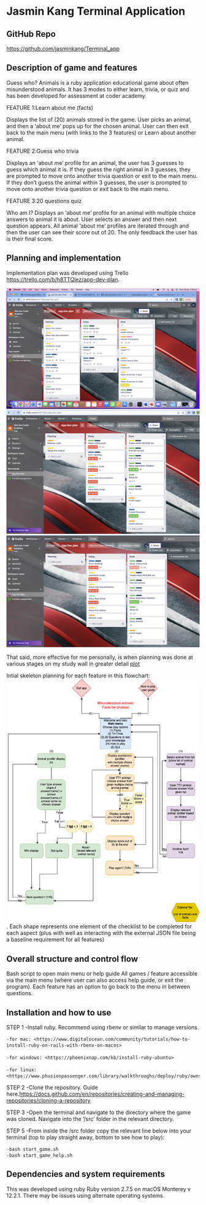 # Jasmin Kang Terminal Application

## GitHub Repo

<https://github.com/jasminkang/Terminal_app>

## Description of game and features

Guess who? Animals is a ruby application educational game about often misunderstood animals. It has 3 modes to either learn, trivia, or quiz and has been developed for assessment at coder academy.

FEATURE 1:Learn about me (facts)

Displays the list of (20) animals stored in the game. User picks an animal, and then a ‘about me’ pops up for the chosen animal. User can then exit back to the main menu (with links to the 3 features) or Learn about another animal.

FEATURE 2:Guess who trivia

Displays an ‘about me’ profile for an animal, the user has 3 guesses to guess which animal it is. If they guess the right animal in 3 guesses, they are prompted to move onto another trivia question or exit to the main menu. If they don’t guess the animal within 3 guesses, the user is prompted to move onto another trivia question or exit back to the main menu.

FEATURE 3:20 questions quiz

Who am I? Displays an ‘about me’ profile for an animal with multiple choice answers to animal it is about. User selects an answer and then next question appears. All animal ‘about me’ profiles are iterated through and then the user can see their score out of 20. The only feedback the user has is their final score.

## Planning and implementation

Implementation plan was developed using Trello <https://trello.com/b/h8TTQlez/app-dev-plan>.

![plot](docs/Screen%20Shot%202022-04-25.png)
![plot](docs/Screen%20Shot%202022-04-30.png)
![plot](docs/Screen%20Shot%202022-05-01.png)

That said, more effective for me personally, is when planning was done at various stages on my study wall in greater detail [plot](docs/sticky_notes.jpg)

Intial skeleton planning for each feature in this flowchart:
![plot](docs/Blueprint%20app.png). Each shape represents one element of the checklist to be completed for each aspect (plus with well as interacting with the external JSON file being a baseline requirement for all features)

## Overall structure and control flow

Bash script to open main menu or help guide
All games / feature accessible via the main menu (where user can also access help guide, or exit the program).
Each feature has an option to go back to the menu in between questions.

## Installation and how to use

STEP 1
-Install ruby. Recommend using rbenv or similar to manage versions.
    
    -for mac: <https://www.digitalocean.com/community/tutorials/how-to-install-ruby-on-rails-with-rbenv-on-macos>

    -for windows: <https://phoenixnap.com/kb/install-ruby-ubuntu>

    -for linux: <https://www.phusionpassenger.com/library/walkthroughs/deploy/ruby/ownserver/nginx/oss/install_language_runtime.html>

STEP 2
-Clone the repository. Guide here.<https://docs.github.com/en/repositories/creating-and-managing-repositories/cloning-a-repository>

STEP 3
-Open the terminal and navigate to the directory where the game was cloned. Navigate into the ‘/src’ folder in the relevant directory.

STEP 5
-From inside the /src folder copy the relevant line below into your terminal (top to play straight away, bottom to see how to play):

    -bash start_game.sh
    -bash start_game_help.sh

## Dependencies and system requirements

This was developed using ruby Ruby version 2.7.5 on macOS Monterey v 12.2.1. There may be issues using alternate operating systems.
